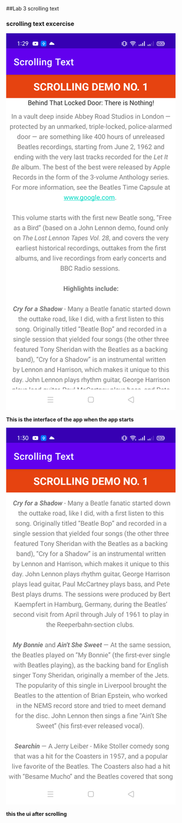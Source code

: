 ##Lab 3 scrolling text

### scrolling text excercise

![img](1.png)

**This is the interface of the app when the app starts**

![img](2.png)

**this the ui after scrolling**

